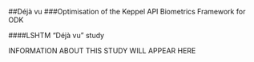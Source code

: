 ##Déjà vu
###Optimisation of the Keppel API Biometrics Framework for ODK

####LSHTM “Déjà vu” study 

INFORMATION ABOUT THIS STUDY WILL APPEAR HERE
